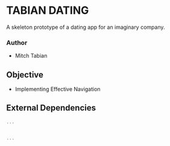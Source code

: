 # TABIAN DATING
A skeleton prototype of a dating app for an imaginary company.
### Author
- Mitch Tabian
## Objective
- Implementing Effective Navigation

## External Dependencies

```kt
...


...
```
